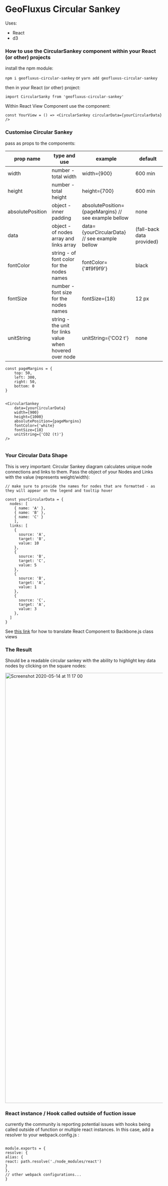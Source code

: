 # GeoFluxus Circular Sankey

Uses:

- React
- d3

### How to use the CircularSankey component within your React (or other) projects

install the npm module:

`npm i geofluxus-circular-sankey` or `yarn add geofluxus-circular-sankey`

then in your React (or other) project:

```
import CircularSanky from 'geofluxus-circular-sankey'
```

Within React View Component use the component:

```
const YourView = () => <CircularSankey circularData={yourCircularData} />

```

### Customise Circular Sankey

pass as props to the components:

| prop name        | type and use                                             | example                                              | default                   |
| ---------------- | -------------------------------------------------------- | ---------------------------------------------------- | ------------------------- |
| width            | number - total width                                     | width={900}                                          | 600 min                   |
| height           | number - total height                                    | height={700}                                         | 600 min                   |
| absolutePosition | object - inner padding                                   | absolutePosition={pageMargins} // see example bellow | none                      |
| data             | object - of nodes array and links array                  | data={yourCircularData} // see example bellow        | (fall-back data provided) |
| fontColor        | string - of font color for the nodes names               | fontColor={'#f9f9f9'}                                | black                     |
| fontSize         | number - font size for the nodes names                   | fontSize={18}                                        | 12 px                     |
| unitString       | string - the unit for links value when hovered over node | unitString={'CO2 t'}                                 | none                      |

```
const pageMargins = {
    top: 50,
    left: 300,
    right: 50,
    bottom: 0
}


<CircularSankey
    data={yourCircularData}
    width={900}
    height={1000}
    absolutePosition={pageMargins}
    fontColor={'white}
    fontSize={18}
    unitString={'CO2 (t)'}
/>


```

### Your Circular Data Shape

This is very important: Circular Sankey diagram calculates unique node connections and links to them. Pass the object of your Nodes and Links with the value (represents weight/width):

```
// make sure to provide the names for nodes that are formatted - as they will appear on the legend and tooltip hover

const yourCircularData = {
  nodes: [
    { name: 'A' },
    { name: 'B' },
    { name: 'C' }
    ],
  links: [
    {
      source: 'A',
      target: 'B',
      value: 10
    },
    {
      source: 'B',
      target: 'C',
      value: 5
    },
    {
      source: 'B',
      target: 'A',
      value: 1
    },
    {
      source: 'C',
      target: 'A',
      value: 3
    },
  ]
}

```

See [this link](https://blog.engineyard.com/integrating-react-with-backbone) for how to translate React Component to Backbone.js class views

### The Result

Should be a readable circular sankey with the ability to highlight key data nodes by clicking on the square nodes:

<img width="1375" alt="Screenshot 2020-05-14 at 11 17 00" src="https://user-images.githubusercontent.com/30931242/81922788-87130f00-95d4-11ea-8f5f-5948bd63bce0.png">

### React instance / Hook called outside of fuction issue

currently the community is reporting potential issues with hooks being called outside of function or multiple react instances. In this case, add a resolver to your webpack.config.js :

```

module.exports = {
resolve: {
alias: {
react: path.resolve('./node_modules/react')
}
},
// other webpack configurations...
}

```

```

```

```

```
